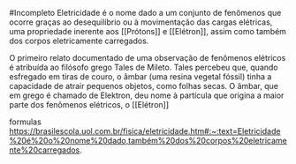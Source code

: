 #Incompleto 
Eletricidade é o nome dado a um conjunto de fenômenos que ocorre graças ao desequilíbrio ou à movimentação das cargas elétricas, uma propriedade inerente aos [[Prótons]] e [[Elétron]], assim como também dos corpos eletricamente carregados. 

O primeiro relato documentado de uma observação de fenômenos elétricos é atribuída ao filósofo grego Tales de Mileto. Tales percebeu que, quando esfregado em tiras de couro, o âmbar (uma resina vegetal fóssil) tinha a capacidade de atrair pequenos objetos, como folhas secas. O âmbar, que em grego é chamado de Elektron, deu nome à partícula que origina a maior parte dos fenômenos elétricos, o [[Elétron]]


formulas
https://brasilescola.uol.com.br/fisica/eletricidade.htm#:~:text=Eletricidade%20é%20o%20nome%20dado,também%20dos%20corpos%20eletricamente%20carregados.